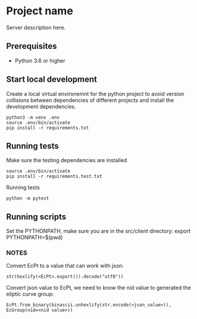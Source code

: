 # Project name

Server description here.

## Prerequisites

- Python 3.6 or higher


## Start local development

Create a local virtual environemnt for the python project to avoid version collisions between dependencies of different
projects and install the development dependencies.

    python3 -m venv .env
    source .env/bin/activate
    pip install -r requirements.txt


## Running tests

Make sure the testing dependencies are installed
    
    source .env/bin/activate
    pip install -r requirements.test.txt
    
Running tests

    python -m pytest


## Running scripts

Set the PYTHONPATH, make sure you are in the src/client directory:
    export PYTHONPATH=$(pwd)

### NOTES

Convert EcPt to a value that can work with json:

    str(hexlify(<EcPt>.export()).decode("utf8"))

Convert json value to EcPt, we need to know the nid value to generated the eliptic curve group:

    EcPt.from_binary(binascii.unhexlify(str.encode(<json_value>)),  EcGroup(nid=<nid value>))